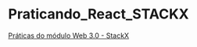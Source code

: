 # Praticando_React_STACKX
 <a href="https://portal.stackx.com.br/" target="_black"> Práticas do módulo Web 3.0 - StackX </a> 

